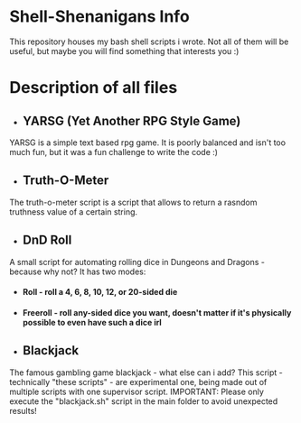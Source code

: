 # Shell-Shenanigans Info
This repository houses my bash shell scripts i wrote. Not all of them will be useful, but maybe you will find something that interests you :)


# Description of all files
* ## YARSG (Yet Another RPG Style Game)
YARSG is a simple text based rpg game.
It is poorly balanced and isn't too much fun, but it was a fun challenge to write the code :)

* ## Truth-O-Meter
The truth-o-meter script is a script that allows to return a rasndom truthness value of a certain string.

* ## DnD Roll
A small script for automating rolling dice in Dungeons and Dragons - because why not?
It has two modes:
  * #### Roll - roll a 4, 6, 8, 10, 12, or 20-sided die
  * #### Freeroll - roll any-sided dice you want, doesn't matter if it's physically possible to even have such a dice irl
  
* ## Blackjack
The famous gambling game blackjack - what else can i add?
This script - technically "these scripts" - are experimental one, being made out of multiple scripts with one supervisor script.
IMPORTANT: Please only execute the "blackjack.sh" script in the main folder to avoid unexpected results!

